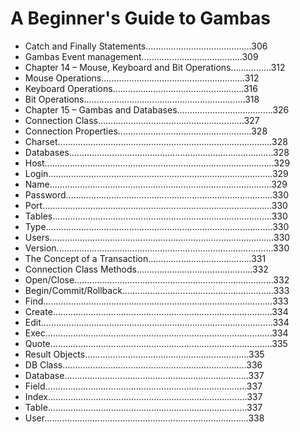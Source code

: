 # A Beginner's Guide to Gambas

* Catch and Finally Statements..........................................306
* Gambas Event management........................................309
* Chapter 14 – Mouse, Keyboard and Bit Operations................312
* Mouse Operations.........................................................312
* Keyboard Operations....................................................316
* Bit Operations................................................................318
* Chapter 15 – Gambas and Databases......................................326
* Connection Class..........................................................327
* Connection Properties.....................................................328
* Charset.....................................................................................328
* Databases.................................................................................328
* Host...........................................................................................329
* Login.........................................................................................329
* Name........................................................................................329
* Password..................................................................................330
* Port...........................................................................................330
* Tables.......................................................................................330
* Type..........................................................................................330
* Users.........................................................................................330
* Version......................................................................................330
* The Concept of a Transaction.........................................331
* Connection Class Methods..............................................332
* Open/Close...............................................................................332
* Begin/Commit/Rollback............................................................333
* Find...........................................................................................333
* Create.......................................................................................334
* Edit............................................................................................334
* Exec..........................................................................................334
* Quote........................................................................................335
* Result Objects.................................................................335
* DB Class.........................................................................336
* Database.........................................................................337
* Field................................................................................337
* Index...............................................................................337
* Table...............................................................................337
* User.................................................................................338
